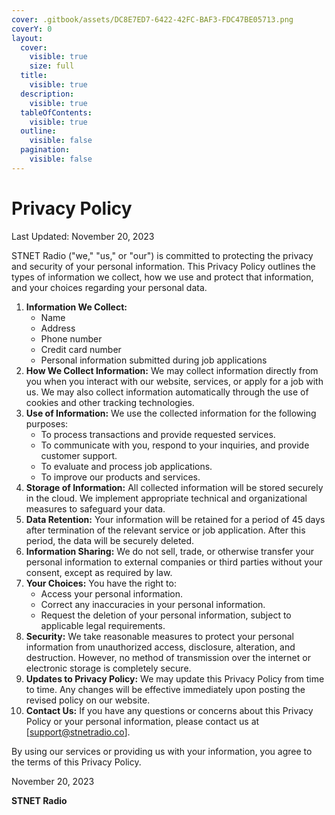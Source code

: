 ```yaml
---
cover: .gitbook/assets/DC8E7ED7-6422-42FC-BAF3-FDC47BE05713.png
coverY: 0
layout:
  cover:
    visible: true
    size: full
  title:
    visible: true
  description:
    visible: true
  tableOfContents:
    visible: true
  outline:
    visible: false
  pagination:
    visible: false
---
```


# Privacy Policy

Last Updated: November 20, 2023

STNET Radio ("we," "us," or "our") is committed to protecting the privacy and security of your personal information. This Privacy Policy outlines the types of information we collect, how we use and protect that information, and your choices regarding your personal data.

1. **Information We Collect:**
   * Name
   * Address
   * Phone number
   * Credit card number
   * Personal information submitted during job applications
2. **How We Collect Information:** We may collect information directly from you when you interact with our website, services, or apply for a job with us. We may also collect information automatically through the use of cookies and other tracking technologies.
3. **Use of Information:** We use the collected information for the following purposes:
   * To process transactions and provide requested services.
   * To communicate with you, respond to your inquiries, and provide customer support.
   * To evaluate and process job applications.
   * To improve our products and services.
4. **Storage of Information:** All collected information will be stored securely in the cloud. We implement appropriate technical and organizational measures to safeguard your data.
5. **Data Retention:** Your information will be retained for a period of 45 days after termination of the relevant service or job application. After this period, the data will be securely deleted.
6. **Information Sharing:** We do not sell, trade, or otherwise transfer your personal information to external companies or third parties without your consent, except as required by law.
7. **Your Choices:** You have the right to:
   * Access your personal information.
   * Correct any inaccuracies in your personal information.
   * Request the deletion of your personal information, subject to applicable legal requirements.
8. **Security:** We take reasonable measures to protect your personal information from unauthorized access, disclosure, alteration, and destruction. However, no method of transmission over the internet or electronic storage is completely secure.
9. **Updates to Privacy Policy:** We may update this Privacy Policy from time to time. Any changes will be effective immediately upon posting the revised policy on our website.
10. **Contact Us:** If you have any questions or concerns about this Privacy Policy or your personal information, please contact us at \[support@stnetradio.co].

By using our services or providing us with your information, you agree to the terms of this Privacy Policy.

November 20, 2023

**STNET Radio**

